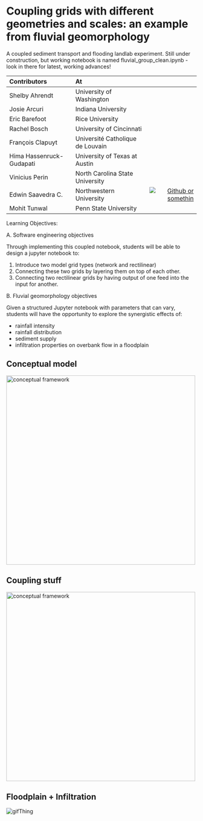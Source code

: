 # Coupling grids with different geometries and scales: an example from fluvial geomorphology
A coupled sediment transport and flooding landlab experiment.  Still under construction, but working notebook is named fluvial_group_clean.ipynb - look in there for latest, working advances!

|Contributors|At| |
|:--|:--|--:|
|Shelby Ahrendt|University of Washington| |
|Josie Arcuri|Indiana University| |
|Eric Barefoot|Rice University| |
|Rachel Bosch|University of Cincinnati| |
|François Clapuyt|Université Catholique de Louvain| |
|Hima Hassenruck-Gudapati| University of Texas at Austin| |
|Vinicius Perin|North Carolina State University| |
|Edwin Saavedra C.| Northwestern University | [![Github or somethin](https://img.shields.io/badge/LINK-Somewhere-4F2582.svg)](https:///)|
|Mohit Tunwal|Penn State University| |

Learning Objectives:

A. Software engineering objectives

Through implementing this coupled notebook, students will be able to design a jupyter notebook to:

1. Introduce two model grid types (network and rectilinear)
2. Connecting these two grids by layering them on top of each other.
3. Connecting two rectilinear grids by having output of one feed into the input for another.

B. Fluvial geomorphology objectives

Given a structured Jupyter notebook with parameters that can vary, students will have the opportunity to explore the synergistic effects of:

- rainfall intensity
- rainfall distribution
- sediment supply
- infiltration properties on overbank flow in a floodplain



## **Conceptual model**
<img src="https://i.imgur.com/jS8EqiI.jpg" alt="conceptual framework" width="500"/> 

## **Coupling stuff**
<img src="https://i.imgur.com/ty6NZyi.jpg" alt="conceptual framework" width="500"/>

## **Floodplain + Infiltration**
![gifThing](2D_Flow/animation.gif?raw=true)
